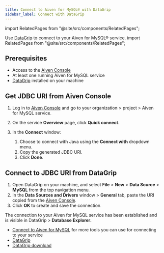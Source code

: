 ```yaml
---
title: Connect to Aiven for MySQL® with DataGrip
sidebar_label: Connect with DataGrip
---
```


import RelatedPages from "@site/src/components/RelatedPages";

Use [DataGrip](https://www.jetbrains.com/datagrip/) to connect to your Aiven for MySQL® service.
import RelatedPages from "@site/src/components/RelatedPages";

## Prerequisites

- Access to the [Aiven Console](https://console.aiven.io/)
- At least one running Aiven for MySQL service
- [DataGrip](https://www.jetbrains.com/datagrip/download/) installed on your machine

## Get JDBC URI from Aiven Console

1. Log in to [Aiven Console](https://console.aiven.io/) and go to your organization
   \> project > Aiven for MySQL service.
1. On the service **Overview** page, click **Quick connect**.
1. In the **Connect** window:

   1. Choose to connect with Java using the **Connect with**
      dropdown menu.
   1. Copy the generated JDBC URI.
   1. Click **Done**.

## Connect to JDBC URI from DataGrip

1. Open DataGrip on your machine, and select **File** > **New** > **Data Source** >
   **MySQL** from the top navigation menu.
1. In the **Data Sources and Drivers** window > **General** tab, paste the URI copied from
   the [Aiven Console](https://console.aiven.io/).
1. Click **OK** to create and save the connection.

The connection to your Aiven for MySQL service has been established and is visible in
DataGrip > **Database Explorer**.

<RelatedPages/>

- [Connect to Aiven for MySQL](/docs/products/mysql/howto/list-code-samples) for more
  tools you can use for connecting to your service
- [DataGrip](https://www.jetbrains.com/datagrip/)
- [DataGrip download](https://www.jetbrains.com/datagrip/download/)
